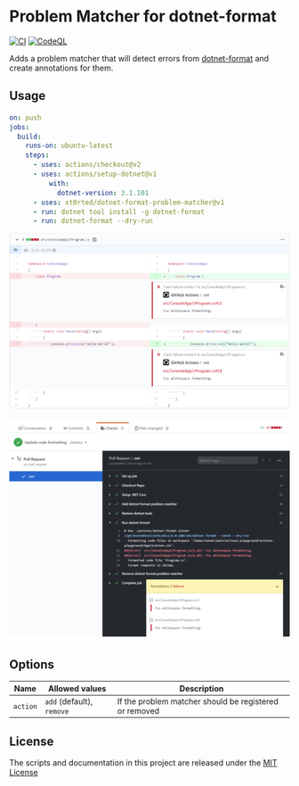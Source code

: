 # Problem Matcher for dotnet-format

[![CI](https://github.com/xt0rted/dotnet-format-problem-matcher/actions/workflows/ci.yml/badge.svg?branch=main)](https://github.com/xt0rted/dotnet-format-problem-matcher/actions/workflows/ci.yml)
[![CodeQL](https://github.com/xt0rted/dotnet-format-problem-matcher/actions/workflows/codeql-analysis.yml/badge.svg?branch=main)](https://github.com/xt0rted/dotnet-format-problem-matcher/actions/workflows/codeql-analysis.yml)


Adds a problem matcher that will detect errors from [dotnet-format](https://github.com/dotnet/format) and create annotations for them.

## Usage

```yml
on: push
jobs:
  build:
    runs-on: ubuntu-latest
    steps:
      - uses: actions/checkout@v2
      - uses: actions/setup-dotnet@v1
          with:
            dotnet-version: 3.1.101
      - uses: xt0rted/dotnet-format-problem-matcher@v1
      - run: dotnet tool install -g dotnet-format
      - run: dotnet-format --dry-run
```

![Example of inline annotations](docs/annotations.png)

![Example of build log with highlighted errors](docs/build-log.png)

## Options

Name | Allowed values | Description
-- | -- | --
`action` | `add` (default), `remove` | If the problem matcher should be registered or removed

## License

The scripts and documentation in this project are released under the [MIT License](LICENSE)
 
